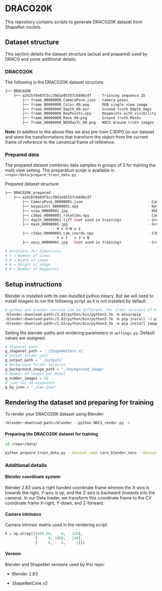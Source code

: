# DRACO20K

This repository contains scripts to generate DRACO20K dataset from ShapeNet models. 



## Dataset structure

This section details the dataset structure (actual and prepared) used by DRACO and some additional details.

### DRACO20K

The following is the DRACO20K dataset structure:

```bash
├── DRACO20K
    ├── a2d1b78e03f3cc39d1e95557cb698cdf   - Training sequence ID
        ├── frame_00000000_CameraPose.json - Camera poses                - json
        ├── frame_00000000_Color_00.png    - RGB single view image       - H x W x 3 
        ├── frame_00000000_Depth_00.exr    - Ground truth Depth maps     - H x W x 1 
        ├── frame_00000000_KeyPoints.npy   - Keypoints with visibility   - N x 3 	
        ├── frame_00000000_Mask_00.png     - Ground truth Masks			 - H x W x 1 
        ├── frame_00000000_NOXRayTL_00.png - NOCS Ground truth images    - H x W x 3
```

**Note**: In addition to the above files we also pre-train C3DPO on our dataset and store the transformations that transform the object from the current frame of reference to the canonical frame of reference.



### Prepared data

The prepared dataset combines data samples in groups of 3 for training the multi view setting. The preparation script is available in `<repo>/data/prepare_train_data.py`

Prepared dataset structure:

```bash
├── DRACO20K_prepared
    ├── a2d1b78e03f3cc39d1e95557cb698cdf 
        ├── CameraPose_00000001.json                              - Camera poses 
        ├── keypoints_00000001.npy  	                          - Keypoints         			              - V x 1   x 3 x N
        ├── view_00000001.jpg              						  - RGB images		   			              - H x V*W x 3
        ├── c3dpo_00000001_rotation.npy    						  - Canonical to view rotation (from C3DPO) - V x 1   x 3 x 3
        ├── depth_00000001.tiff (not used in training)            - Ground truth depth maps                  - H x V*W x 1      
        ├── mask_00000001.jpg                                     - Ground truth masks
        			  - H x V*W x 1
        ├── c3dpo_00000001_cam_coords.npy	                      - C3DPO lifted keypoints
        			  - V x 1   x 3 x N
       	├── nocs_00000001.jpg   (not used in training)            - Ground truth NOCS maps

# Notations for dimensions
# V = Number of views 
# W = Width of image
# H = Height of image
# N = Number of keypoints
```



## Setup instructions

Blender is installed with its own bundled python binary. But we will need to install imageio to run the following script as it is not installed by default.

```bash
# python and blender version can be different. For older versions of blender you will have to install pip
<blender-download-path>/2.83/python/bin/python3.7m -m ensurepip
<blender-download-path>/2.83/python/bin/python3.7m -m pip install -U pip
<blender-download-path>/2.83/python/bin/python3.7m -m pip install imageio
```

Setting the blender paths and rendering parameters in `settings.py`. Default values are assigned.

```python
# Shapenet path
g_shapenet_path = './ShapeNetCore.v2'
# Output folder path
g_output_path = './outputs'
# Background folder location
g_background_image_path = "./background_image"
# Number of images per model
g_number_images = 50
# json for 3d keypoints
g_kp_json = "./car.json"
```



## Rendering the dataset and preparing for training



To render your DRACO20K dataset using Blender:

```bash
<blender-download-path>/blender --python NOCS_render.py -b
```



#### Preparing the DRACO20K dataset for training

```bash
cd <repo>/data/

python prepare_train_data.py --dataset_name cars_blender_nocs --dataset_dir <DRACO20K-complete-dataset-path> --canonical <canonical,set=1> --num_threads <number-of-threads> --seq_length <length-of-views,set=3> --dump_root <output-path>
```



### Additional details

#### Blender coordinate system

Blender 2.83 uses a right handed coordinate frame wherein the X-axis is towards the right, Y-axis is up, and the Z-axis is backward (inwards into the camera). In our Data loader, we transform this coordinate frame to the CV coordinate frame X-right, Y-down, and Z-forward. 

#### Camera intrinsics

Camera intrinsic matrix used in the rendering script.

```python
K = np.array([[888.88,    0,   320],
              [     0, 1000,   240],
              [     0,    0,     1]])
```



#### Version 

Blender and ShapeNet versions used by this repo:

- Blender 2.83

- ShapeNetCore.v2

